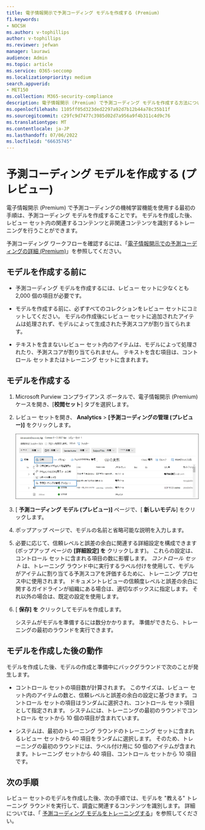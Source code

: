 ```yaml
---
title: 電子情報開示で予測コーディング モデルを作成する (Premium)
f1.keywords:
- NOCSH
ms.author: v-tophillips
author: v-tophillips
ms.reviewer: jefwan
manager: laurawi
audience: Admin
ms.topic: article
ms.service: O365-seccomp
ms.localizationpriority: medium
search.appverid:
- MET150
ms.collection: M365-security-compliance
description: 電子情報開示 (Premium) で予測コーディング モデルを作成する方法について説明します。 これは、電子情報開示 (Premium) の機械学習機能を使用して、レビュー セット内の関連するコンテンツと関連性のないコンテンツを識別するのに役立つ最初の手順です。
ms.openlocfilehash: 1105ff05d323ded2297a92d7b12b44a78c35b11f
ms.sourcegitcommit: c29fc9d7477c3985d02d7a956a9f4b311c4d9c76
ms.translationtype: MT
ms.contentlocale: ja-JP
ms.lasthandoff: 07/06/2022
ms.locfileid: "66635745"
---
```

# <a name="create-a-predictive-coding-model-preview"></a>予測コーディング モデルを作成する (プレビュー)

電子情報開示 (Premium) で予測コーディングの機械学習機能を使用する最初の手順は、予測コーディング モデルを作成することです。 モデルを作成した後、レビュー セット内の関連するコンテンツと非関連コンテンツを識別するトレーニングを行うことができます。

予測コーディング ワークフローを確認するには、「[電子情報開示での予測コーディングの詳細 (Premium)](predictive-coding-overview.md#the-predictive-coding-workflow)」を参照してください。

## <a name="before-you-create-a-model"></a>モデルを作成する前に

- 予測コーディング モデルを作成するには、レビュー セットに少なくとも 2,000 個の項目が必要です。

- モデルを作成する前に、必ずすべてのコレクションをレビュー セットにコミットしてください。 モデルの作成後にレビュー セットに追加されたアイテムは処理されず、モデルによって生成された予測スコアが割り当てられます。

- テキストを含まないレビュー セット内のアイテムは、モデルによって処理されたり、予測スコアが割り当てられません。 テキストを含む項目は、コントロール セットまたはトレーニング セットに含まれます。

## <a name="create-a-model"></a>モデルを作成する

1. Microsoft Purview コンプライアンス ポータルで、電子情報開示 (Premium) ケースを開き、[**校閲セット**] タブを選択します。

2. レビュー セットを開き、 **Analytics** > **[予測コーディングの管理 (プレビュー)]** をクリックします。

   ![レビュー セットの [分析] ドロップダウン メニューをクリックして、[予測コーディング] ページに移動します。](..\media\ManagePredictiveCoding.png)

3. [ **予測コーディング モデル (プレビュー)]** ページで、[ **新しいモデル**] をクリックします。

4. ポップアップ ページで、モデルの名前と省略可能な説明を入力します。

5. 必要に応じて、信頼レベルと誤差の余白に関連する詳細設定を構成できます (ポップアップ ページの **[詳細設定] を** クリックします)。 これらの設定は、コントロール セットに含まれる項目の数に影響します。 *コントロール セット* は、トレーニング ラウンド中に実行するラベル付けを使用して、モデルがアイテムに割り当てる予測スコアを評価するために、トレーニング プロセス中に使用されます。 ドキュメントレビューの信頼度レベルと誤差の余白に関するガイドラインが組織にある場合は、適切なボックスに指定します。 それ以外の場合は、既定の設定を使用します。

6. [ **保存] を** クリックしてモデルを作成します。

   システムがモデルを準備するには数分かかります。 準備ができたら、トレーニングの最初のラウンドを実行できます。

## <a name="what-happens-after-you-create-a-model"></a>モデルを作成した後の動作

モデルを作成した後、モデルの作成と準備中にバックグラウンドで次のことが発生します。

- コントロール セットの項目数が計算されます。 このサイズは、レビュー セット内のアイテムの数と、信頼レベルと誤差の余白の設定に基づきます。 コントロール セットの項目はランダムに選択され、コントロール セット項目として指定されます。 システムには、トレーニングの最初のラウンドでコントロール セットから 10 個の項目が含まれています。

- システムは、最初のトレーニング ラウンドのトレーニング セットに含まれるレビュー セットから 40 項目をランダムに選択します。 そのため、トレーニングの最初のラウンドには、ラベル付け用に 50 個のアイテムが含まれます。トレーニング セットから 40 項目、コントロール セットから 10 項目です。

## <a name="next-steps"></a>次の手順

レビュー セットのモデルを作成した後、次の手順では、モデルを "教える" トレーニング ラウンドを実行して、調査に関連するコンテンツを識別します。 詳細については、「 [予測コーディング モデルをトレーニングする](predictive-coding-train-model.md)」を参照してください。
